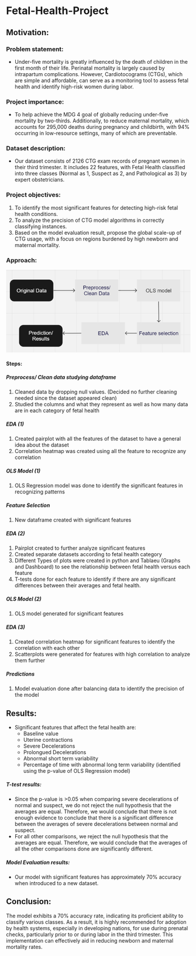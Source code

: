 # Fetal-Health-Project

## Motivation:

### Problem statement:

- Under-five mortality is greatly influenced by the death of children in the first month of their life. Perinatal mortality is largely caused by intrapartum complications. However, Cardiotocograms (CTGs), which are simple and affordable, can serve as a monitoring tool to assess fetal health and identify high-risk women during labor.

### Project importance:

- To help achieve the MDG 4 goal of globally reducing under-five mortality by two-thirds. Additionally, to reduce maternal mortality, which accounts for 295,000 deaths during pregnancy and childbirth, with 94% occurring in low-resource settings, many of which are preventable.

### Dataset description:

- Our dataset consists of 2126 CTG exam records of pregnant women in their third trimester. It includes 22 features, with Fetal Health classified into three classes (Normal as 1, Suspect as 2, and Pathological as 3) by expert obstetricians.

### Project objectives:
1. To identify the most significant features for detecting high-risk fetal health conditions.
2. To analyze the precision of CTG model algorithms in correctly classifying instances.
3. Based on the model evaluation result, propose the global scale-up of CTG usage, with a focus on regions burdened by high newborn and maternal mortality.

### Approach:

![**Alt text**](classification_approach.png)

#### Steps:

##### Preprocess/ Clean data studying dataframe
1. Cleaned data by dropping null values. (Decided no further cleaning needed since the dataset appeared clean)
2. Studied the columns and what they represent as well as how many data are in each category of fetal health

##### EDA (1)
1. Created pairplot with all the features of the dataset to have a general idea about the dataset
2. Correlation heatmap was created using all the feature to recognize any correlation

##### OLS Model (1)
1. OLS Regression model was done to identify the significant features in recognizing patterns

##### Feature Selection
1. New dataframe created with significant features

##### EDA (2)
1. Pairplot created to further analyze significant features
2. Created separate datasets according to fetal health category
3. Different Types of plots were created in python and Tablaeu (Graphs and Dashboard) to see the relationship between fetal health versus each feature
4. T-tests done for each feature to identify if there are any significant differences between their averages and fetal health.

##### OLS Model (2)
1. OLS model generated for significant features

##### EDA (3)
1. Created correlation heatmap for significant features to identify the correlation with each other
2. Scatterplots were generated for features with high correlation to analyze them further

##### Predictions 
1. Model evaluation done after balancing data to identify the precision of the model

## Results:
- Significant features that affect the fetal health are:
    - Baseline value
    - Uterine contractions 
    - Severe Decelerations
    - Prolongued Decelerations
    - Abnormal short term variability 
    - Percentage of time with abnormal long term variability
    (identified using the p-value of OLS Regression model)

##### T-test results:
- Since the p-value is >0.05 when comparing severe decelerations of normal and suspect, we do not reject the null hypothesis that the averages are equal. Therefore, we would conclude that there is not enough evidence to conclude that there is a significant difference between the averages of severe decelerations between normal and suspect.
- For all other comparisons, we reject the null hypothesis that the averages are equal. Therefore, we would conclude that the averages of all the other comparisons done are significantly different.

##### Model Evaluation results:
- Our model with significant features has approximately 70% accuracy when introduced to a new dataset.

## Conclusion:
 The model exhibits a 70% accuracy rate, indicating its proficient ability to classify various classes. As a result, it is highly recommended for adoption by health systems, especially in developing nations, for use during prenatal checks, particularly prior to or during labor in the third trimester. This implementation can effectively aid in reducing newborn and maternal mortality rates.
